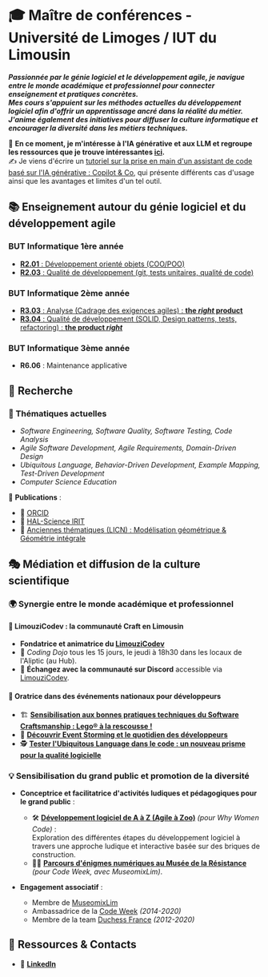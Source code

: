 # 🎓 Maître de conférences - Université de Limoges / IUT du Limousin  

***Passionnée par le génie logiciel et le développement agile, je navigue entre le monde académique et professionnel pour connecter enseignement et pratiques concrètes.  
Mes cours s'appuient sur les méthodes actuelles du développement logiciel afin d'offrir un apprentissage ancré dans la réalité du métier.  
J'anime également des initiatives pour diffuser la culture informatique et encourager la diversité dans les métiers techniques.***  

🌱 **En ce moment, je m'intéresse à l'IA générative et aux LLM et regroupe les ressources que je trouve intéressantes [ici](https://github.com/iblasquez/ia-generative).**  
✍️ Je viens d'écrire un [tutoriel sur la prise en main d'un assistant de code basé sur l'IA générative : Copilot & Co](https://github.com/iblasquez/tuto-copilot-genai), qui présente différents cas d'usage ainsi que les avantages et limites d'un tel outil.  

## 📚 Enseignement autour du génie logiciel et du développement agile  

### BUT Informatique 1ère année  

- [**R2.01** : Développement orienté objets (COO/POO)](https://github.com/iblasquez/enseignement-but1-developpement)  
- [**R2.03** : Qualité de développement (git, tests unitaires, qualité de code)](https://github.com/iblasquez/enseignement-but1-developpement)  

### BUT Informatique 2ème année  

- [**R3.03** : Analyse (Cadrage des exigences agiles) : **the *right* product**](https://github.com/iblasquez/enseignement-but2-developpement/blob/master/R303_Analyse_CadrageAgile.md)  
- [**R3.04** : Qualité de développement (SOLID, Design patterns, tests, refactoring) : **the product *right***](https://github.com/iblasquez/enseignement-but2-developpement/blob/master/R304_QualiteDeveloppement.md)  

### BUT Informatique 3ème année  

- **R6.06** : Maintenance applicative  

## 🔬 Recherche  

### 🔎 Thématiques actuelles  

- *Software Engineering, Software Quality, Software Testing, Code Analysis*  
- *Agile Software Development, Agile Requirements, Domain-Driven Design*  
- *Ubiquitous Language, Behavior-Driven Development, Example Mapping, Test-Driven Development*  
- *Computer Science Education*  

📄 **Publications** :  

- 🔗 [ORCID](https://orcid.org/0009-0001-1529-7885)  
- 🔗 [HAL-Science IRIT](https://hal.science/IRIT/search/index/q/*/authFullName_s/Isabelle%20Blasquez)  
- 🔗 [Anciennes thématiques (LICN) : Modélisation géométrique & Géométrie intégrale](https://iblasquez.github.io)  

## 🎭 Médiation et diffusion de la culture scientifique  

### 🌍 Synergie entre le monde académique et professionnel  

#### 🚀 **LimouziCodev : la communauté Craft en Limousin**  

- **Fondatrice et animatrice du [LimouziCodev](https://limouzico.dev/)**  
- 📍 *Coding Dojo* tous les 15 jours, le jeudi à 18h30 dans les locaux de l'Aliptic (au Hub).  
- 💬 **Échangez avec la communauté sur Discord** accessible via [LimouziCodev](https://limouzico.dev/).  

#### 🎤 **Oratrice dans des événements nationaux pour développeurs**  

- 🏗️ [**Sensibilisation aux bonnes pratiques techniques du Software Craftsmanship : Lego® à la rescousse !**](https://github.com/iblasquez/atelier-bonnes-pratiques-tdd-lego)  
- 🧩 [**Découvrir Event Storming et le quotidien des développeurs**](https://github.com/iblasquez/atelier-event-storming-scratch)  
- 🕵️ [**Tester l'Ubiquitous Language dans le code : un nouveau prisme pour la qualité logicielle**](https://github.com/iblasquez/ubiquitous-langage-code-quality)  

### 💡 Sensibilisation du grand public et promotion de la diversité  

- **Conceptrice et facilitatrice d'activités ludiques et pédagogiques pour le grand public** :  
  - 🛠️ [**Développement logiciel de A à Z (Agile à Zoo)**](https://www.youtube.com/watch?v=ynZ4bui4O8M) *(pour Why Women Code)* :  
    Exploration des différentes étapes du développement logiciel à travers une approche ludique et interactive basée sur des briques de construction.  
  - 🕵️‍♂️ [**Parcours d'énigmes numériques au Musée de la Résistance**](https://codeweek.eu/blog/code-week-in-limoges-a-sabotage-mission) *(pour Code Week, avec MuseomixLim)*.  

- **Engagement associatif** :  
  - Membre de [MuseomixLim](https://www.museomixlim.fr)  
  - Ambassadrice de la [Code Week](https://codeweek.eu/community?country_iso=FR) *(2014-2020)*  
  - Membre de la team [Duchess France](https://www.duchess-france.fr/) *(2012-2020)*  

## 📌 Ressources & Contacts  

- 🔗 [**LinkedIn**](https://www.linkedin.com/in/isabelle-blasquez-9b377023)  
<!-- - 📄 [**CV court**](CV_Blasquez.pdf)  -->
